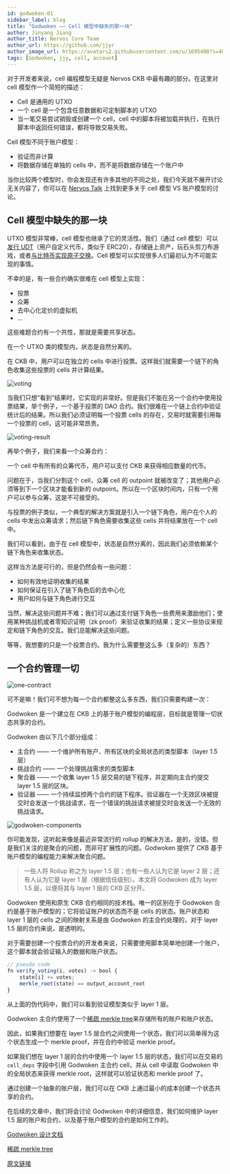```yaml
---
id: godwoken-01
sidebar_label: blog
title: "Godwoken —— Cell 模型中缺失的那一块"
author: Jinyang Jiang
author_title: Nervos Core Team
author_url: https://github.com/jjyr
author_image_url: https://avatars2.githubusercontent.com/u/1695400?s=400&u=3c20ef997a5db2437a649715615ca56d65cf4294&v=4
tags: [Godwoken, jjy, cell, account]
---
```


<!--truncate-->

对于开发者来说，cell 编程模型无疑是 Nervos CKB 中最有趣的部分。在这里对 cell 模型作一个简短的描述：

* Cell 是通用的 UTXO
* 一个 cell 是一个包含任意数据和可定制脚本的 UTXO
* 当一笔交易尝试销毁或创建一个 cell，cell 中的脚本将被加载并执行，在执行脚本中返回任何错误，都将导致交易失败。

Cell 模型不同于账户模型：

* 验证而非计算
* 将数据存储在单独的 cells 中，而不是将数据存储在一个账户中

当你比较两个模型时，你会发现还有许多其他的不同之处，我们今天就不展开讨论无关内容了，你可以在 [Nervos Talk](https://talk.nervos.org/) 上找到更多关于 cell 模型 VS 账户模型的讨论。

## Cell 模型中缺失的那一块

UTXO 模型非常棒，cell 模型也继承了它的灵活性。我们（通过 cell 模型）可以[发行 UDT](https://talk.nervos.org/t/rfc-simple-udt-draft-spec/4333)（用户自定义代币，类似于 ERC20），存储链上资产，玩石头剪刀布游戏，或者[与比特币实现原子交换](https://talk.nervos.org/t/summa-bitcoin-spv-utils/4162)。Cell 模型可以实现很多人们最初认为不可能实现的事情。

不幸的是，有一些合约确实很难在 cell 模型上实现：
* 投票
* 众筹
* 去中心化定价的虚拟机
* ...

这些难题合约有一个共性，那就是需要共享状态。

在一个 UTXO 类的模型内，状态是自然分离的。

在 CKB 中，用户可以在独立的 cells 中进行投票。这样我们就需要一个链下的角色收集这些投票的 cells 并计算结果。

![voting](/img/blog/godwoken-01-1.jpg)

当我们只想“看到”结果时，它实现的非常好。但是我们不能在另一个合约中使用投票结果，举个例子，一个基于投票的 DAO 合约。我们很难在一个链上合约中验证统计后的结果。所以我们必须证明每一个投票 cells 的存在，交易时就需要引用每一个投票的 cell，这可能非常昂贵。

![voting-result](/img/blog/godwoken-01-2.jpg)

再举个例子，我们来看一个众筹合约：

一个 cell 中有所有的众筹代币，用户可以支付 CKB 来获得相应数量的代币。

问题在于，当我们分割这个 cell，众筹 cell 的 outpoint 就被改变了；其他用户必须等到下一个区块才能看到新的 outpoint。所以在一个区块时间内，只有一个用户可以参与众筹，这是不可接受的。

与投票的例子类似，一个典型的解决方案就是引入一个链下角色，用户在个人的 cells 中发出众筹请求；然后链下角色需要收集这些 cells 并将结果放在一个 cell 中。

我们可以看到，由于在 cell 模型中，状态是自然分离的，因此我们必须依赖某个链下角色来收集状态。

这样当方法是可行的，但是仍然会有一些问题：
* 如何有效地证明收集的结果
* 如何保证在引入了链下角色后的去中心化
* 用户如何与链下角色进行交互

当然，解决这些问题并不难；我们可以通过支付链下角色一些费用来激励他们；使用某种挑战机或者零知识证明（zk proof）来验证收集的结果；定义一些协议来规定和链下角色的交互。我们总能解决这些问题。

等等，我想要的只是一个投票合约。我为什么需要整这么多（复杂的）东西？

## 一个合约管理一切

![one-contract](/img/blog/godwoken-01-3.jpg)

可不是嘛！我们可不想为每一个合约都整这么多东西，我们只需要构建一次：

Godwoken 是一个建立在 CKB 上的基于账户模型的编程层，目标就是管理一切状态共享的合约。

Godwoken 由以下几个部分组成：

* 主合约 —— 一个维护所有账户、所有区块的全局状态的类型脚本（layer 1.5 层）
* 挑战合约 —— 一个处理挑战需求的类型脚本
* 聚合器 —— 一个收集 layer 1.5 层交易的链下程序，并定期向主合约提交 layer 1.5 层的区块。
* 验证器 —— 一个持续监控两个合约的链下程序。验证器在一个无效区块被提交时会发送一个挑战请求，在一个错误的挑战请求被提交时会发送一个无效的挑战请求。

![godwoken-components](/img/blog/godwoken-01-4.jpg)

你可能发现，这听起来像是最近非常流行的 rollup 的解决方法，是的，没错。但是我们关注的是聚合的问题，而非可扩展性的问题。Godwoken 提供了 CKB 基于账户模型的编程能力来解决聚合问题。

> 一些人将 Rollup 称之为 layer 1.5 层；也有一些人认为它是 layer 2 层；还有人认为它是 layer 1 层（根据信任级别）。本文将 Godwoken 成为 layer 1.5 层，以便将其与 layer 1 层的 CKB 区分开。

Godwoken 使用和原生 CKB 合约相同的技术栈。唯一的区别在于 Godwoken 合约是基于账户模型的；它将验证账户的状态而不是 cells 的状态。账户状态和 layer 1 层的 cells 之间的映射关系是由 Godwoken 的主合约处理的，对于 layer 1.5 层的合约来说，是透明的。

对于需要创建一个投票合约的开发者来说，只需要使用脚本简单地创建一个账户，这个脚本就会验证输入的数据和账户状态。

```js
// pseudo code
fn verify_voting(i, votes) -> bool {
    state[i] += votes;
    merkle_root(state) == output_account_root
}
```

从上面的伪代码中，我们可以看到验证模型类似于 layer 1 层。

Godwoken 主合约使用了一个[稀疏 merkle tree](https://github.com/jjyr/sparse-merkle-tree)来存储所有的账户和账户状态。

因此，如果我们想要在 layer 1.5 层合约之间使用一个状态，我们可以简单得为这个状态生成一个 merkle proof，并在合约中验证 merkle proof。

如果我们想在 layer 1 层的合约中使用一个 layer 1.5 层的状态，我们可以在交易的 `cell_deps` 字段中引用 Godwoken 主合约 cell，并从 cell 中读取 Godwoken 中的全局状态来获得 merkle root，这样就可以验证状态和 merkle proof 了。

通过创建一个抽象的账户层，我们可以在 CKB 上通过最小的成本创建一个状态共享的合约。

在后续的文章中，我们将会讨论 Godwoken 中的详细信息，我们如何维护 layer 1.5 层的账户和合约，以及基于账户模型的合约是如何工作的。

[Godwoken 设计文档](https://github.com/jjyr/godwoken/blob/master/docs/design.md)

[稀疏 merkle tree](https://justjjy.com/An-optimized-compact-sparse-merkle-tree)

[原文链接](https://justjjy.com/Introducing-Godwoken)